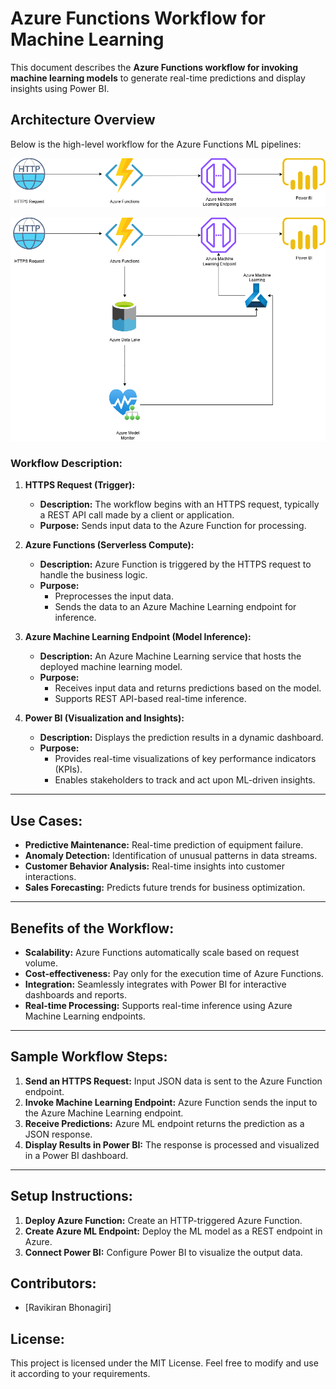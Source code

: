 
# Azure Functions Workflow for Machine Learning

This document describes the **Azure Functions workflow for invoking machine learning models** to generate real-time predictions and display insights using Power BI.

## **Architecture Overview**

Below is the high-level workflow for the Azure Functions ML pipelines:

![Workflow Diagram](media/Azure_Functions_ML.drawio.png)

![Workflow Diagram](media/Azure_Functions_MLOPS.png)

### **Workflow Description:**

1. **HTTPS Request (Trigger):**
   - **Description:** The workflow begins with an HTTPS request, typically a REST API call made by a client or application.
   - **Purpose:** Sends input data to the Azure Function for processing.
   
2. **Azure Functions (Serverless Compute):**
   - **Description:** Azure Function is triggered by the HTTPS request to handle the business logic.
   - **Purpose:**
     - Preprocesses the input data.
     - Sends the data to an Azure Machine Learning endpoint for inference.
   
3. **Azure Machine Learning Endpoint (Model Inference):**
   - **Description:** An Azure Machine Learning service that hosts the deployed machine learning model.
   - **Purpose:** 
     - Receives input data and returns predictions based on the model.
     - Supports REST API-based real-time inference.

4. **Power BI (Visualization and Insights):**
   - **Description:** Displays the prediction results in a dynamic dashboard.
   - **Purpose:** 
     - Provides real-time visualizations of key performance indicators (KPIs).
     - Enables stakeholders to track and act upon ML-driven insights.

---

## **Use Cases:**
   - **Predictive Maintenance:** Real-time prediction of equipment failure.
   - **Anomaly Detection:** Identification of unusual patterns in data streams.
   - **Customer Behavior Analysis:** Real-time insights into customer interactions.
   - **Sales Forecasting:** Predicts future trends for business optimization.

---

## **Benefits of the Workflow:**
   - **Scalability:** Azure Functions automatically scale based on request volume.
   - **Cost-effectiveness:** Pay only for the execution time of Azure Functions.
   - **Integration:** Seamlessly integrates with Power BI for interactive dashboards and reports.
   - **Real-time Processing:** Supports real-time inference using Azure Machine Learning endpoints.

---

## **Sample Workflow Steps:**
1. **Send an HTTPS Request:** Input JSON data is sent to the Azure Function endpoint.
2. **Invoke Machine Learning Endpoint:** Azure Function sends the input to the Azure Machine Learning endpoint.
3. **Receive Predictions:** Azure ML endpoint returns the prediction as a JSON response.
4. **Display Results in Power BI:** The response is processed and visualized in a Power BI dashboard.

---

## **Setup Instructions:**
1. **Deploy Azure Function:** Create an HTTP-triggered Azure Function.
2. **Create Azure ML Endpoint:** Deploy the ML model as a REST endpoint in Azure.
3. **Connect Power BI:** Configure Power BI to visualize the output data.

## **Contributors:**
- [Ravikiran Bhonagiri]

## **License:**
This project is licensed under the MIT License. Feel free to modify and use it according to your requirements.
